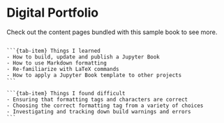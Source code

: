 # Digital Portfolio

Check out the content pages bundled with this sample book to see more.

```{tableofcontents}
```

````{tab-set}
```{tab-item} Things I learned
- How to build, update and publish a Jupyter Book
- How to use Markdown formatting
- Re-familiarize with LaTeX commands
- How to apply a Jupyter Book template to other projects
```

```{tab-item} Things I found difficult
- Ensuring that formatting tags and characters are correct
- Choosing the correct formatting tag from a variety of choices
- Investigating and tracking down build warnings and errors
```
````
